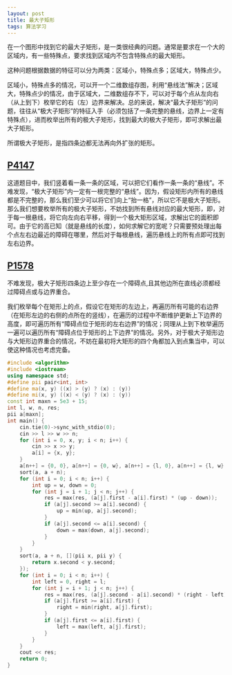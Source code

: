 ```yaml
---
layout: post
title: 最大子矩形
tags: 算法学习
---
```


在一个图形中找到它的最大子矩形，是一类很经典的问题。通常是要求在一个大的区域内，有一些特殊点，要求找到区域内不包含特殊点的最大矩形。

这种问题根据数据的特征可以分为两类：区域小，特殊点多；区域大，特殊点少。

区域小，特殊点多的情况，可以开一个二维数组存图，利用“悬线法”解决；区域大，特殊点少的情况，由于区域大，二维数组存不下，可以对于每个点从左向右（从上到下）枚举它的右（左）边界来解决。总的来说，解决“最大子矩形”的问题，往往从“极大子矩形”的特征入手（必须包括了一条完整的悬线，边界上一定有特殊点），进而枚举出所有的极大子矩形，找到最大的极大子矩形，即可求解出最大子矩形。

所谓极大子矩形，是指四条边都无法再向外扩张的矩形。

## [P4147](https://www.luogu.com.cn/problem/P4147)

这道题目中，我们竖着看一条一条的区域，可以把它们看作一条一条的“悬线”。不难发现，“极大子矩形”内一定有一根完整的“悬线”。因为，假设矩形内所有的悬线都是不完整的，那么我们至少可以将它们向上“抬一格”，所以它不是极大子矩形。那么我们想要枚举所有的极大子矩形，不妨找到所有悬线对应的最大矩形，即，对于每一根悬线，将它向左向右平移，得到一个极大矩形区域，求解出它的面积即可。由于它的高已知（就是悬线的长度），如何求解它的宽呢？只需要预处理出每个点左右边最近的障碍在哪里，然后对于每根悬线，遍历悬线上的所有点即可找到左右边界。

## [P1578](https://www.luogu.com.cn/problem/P1578)

不难发现，极大子矩形四条边上至少存在一个障碍点,且其他边所在直线必须都经过障碍点或与边界重合。

我们枚举每个在矩形上的点，假设它在矩形的左边上，再遍历所有可能的右边界（在矩形左边的右侧的点所在的竖线），在遍历的过程中不断维护更新上下边界的高度，即可遍历所有“障碍点位于矩形的左右边界”的情况；同理从上到下枚举遍历一遍可以遍历所有“障碍点位于矩形的上下边界”的情况。另外，对于极大子矩形边与大矩形边界重合的情况，不妨在最初将大矩形的四个角都加入到点集当中，可以使这种情况也考虑完备。

```cpp
#include <algorithm>
#include <iostream>
using namespace std;
#define pii pair<int, int>
#define ma(x, y) ((x) > (y) ? (x) : (y))
#define mi(x, y) ((x) < (y) ? (x) : (y))
const int maxn = 5e3 + 15;
int l, w, n, res;
pii a[maxn];
int main() {
    cin.tie(0)->sync_with_stdio(0);
    cin >> l >> w >> n;
    for (int i = 0, x, y; i < n; i++) {
        cin >> x >> y;
        a[i] = {x, y};
    }
    a[n++] = {0, 0}, a[n++] = {0, w}, a[n++] = {l, 0}, a[n++] = {l, w};
    sort(a, a + n);
    for (int i = 0; i < n; i++) {
        int up = w, down = 0;
        for (int j = i + 1; j < n; j++) {
            res = max(res, (a[j].first - a[i].first) * (up - down));
            if (a[j].second >= a[i].second) {
                up = min(up, a[j].second);
            }
            if (a[j].second <= a[i].second) {
                down = max(down, a[j].second);
            }
        }
    }
    sort(a, a + n, [](pii x, pii y) {
        return x.second < y.second;
    });
    for (int i = 0; i < n; i++) {
        int left = 0, right = l;
        for (int j = i + 1; j < n; j++) {
            res = max(res, (a[j].second - a[i].second) * (right - left));
            if (a[j].first >= a[i].first) {
                right = min(right, a[j].first);
            }
            if (a[j].first <= a[i].first) {
                left = max(left, a[j].first);
            }
        }
    }
    cout << res;
    return 0;
}
```
